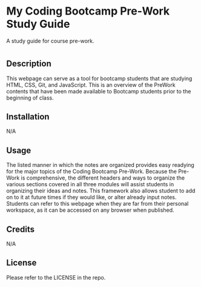 # My Coding Bootcamp Pre-Work Study Guide 
A study guide for course pre-work. 
# <My Coding Bootcamp Pre-Work Study Guide >

## Description

This webpage can serve as a tool for bootcamp students that are studying HTML, CSS, Git, and JavaScript. This is an overview of the PreWork contents that have been made available to Bootcamp students prior to the beginning of class. 

## Installation

N/A

## Usage

The listed manner in which the notes are organized provides easy readying for the major topics of the Coding Bootcamp Pre-Work. Because the Pre-Work is comprehensive, the different headers and ways to organize the various sections covered in all three modules will assist students in organizing their ideas and notes. This framework also allows student to add on to it at future times if they would like, or alter already input notes. Students can refer to this webpage when they are far from their personal workspace, as it can be accessed on any browser when published.

## Credits

N/A

## License

Please refer to the LICENSE in the repo. 
